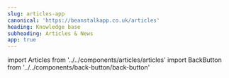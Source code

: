 ```yaml
---
slug: articles-app
canonical: 'https://beanstalkapp.co.uk/articles'
heading: Knowledge base
subheading: Articles & News
app: true
---
```

import Articles from '../../components/articles/articles'
import BackButton from '../../components/back-button/back-button'

<BackButton link='/support-app'/>
<Articles/>